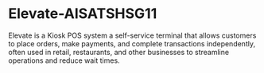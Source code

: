 # Elevate-AISATSHSG11
Elevate is a Kiosk POS system a self-service terminal that allows customers to place orders, make payments, and complete transactions independently, often used in retail, restaurants, and other businesses to streamline operations and reduce wait times. 
